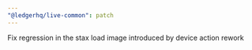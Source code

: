 ```yaml
---
"@ledgerhq/live-common": patch
---
```


Fix regression in the stax load image introduced by device action rework
